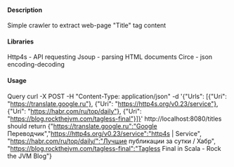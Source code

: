 #### Description
Simple crawler to extract web-page "Title" tag content
#### Libraries
Http4s - API requesting
Jsoup - parsing HTML documents
Circe - json encoding-decoding
#### Usage
Query
curl -X POST -H "Content-Type: application/json" -d '{"Urls": [{"Uri": "https://translate.google.ru"}, {"Uri": "https://http4s.org/v0.23/service"}, {"Uri": "https://habr.com/ru/top/daily"}, {"Uri": "https://blog.rockthejvm.com/tagless-final"}]}' http://localhost:8080/titles
should return
       {"https://translate.google.ru":"Google Переводчик","https://http4s.org/v0.23/service":"http4s | Service", "https://habr.com/ru/top/daily/":"Лучшие публикации за сутки / Хабр", "https://blog.rockthejvm.com/tagless-final":"Tagless Final in Scala - Rock the JVM Blog"}
